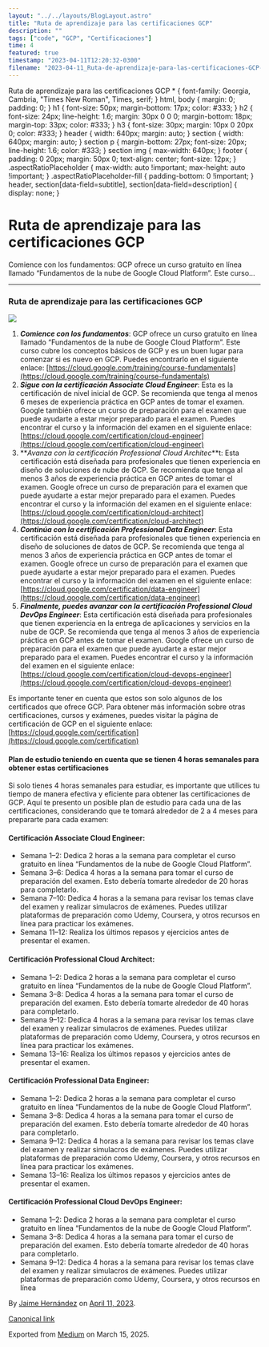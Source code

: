 ```yaml
---
layout: "../../layouts/BlogLayout.astro"
title: "Ruta de aprendizaje para las certificaciones GCP"
description: ""
tags: ["code", "GCP", "Certificaciones"]
time: 4
featured: true
timestamp: "2023-04-11T12:20:32-0300"
filename: "2023-04-11_Ruta-de-aprendizaje-para-las-certificaciones-GCP-5cf74c463589"
---
```


Ruta de aprendizaje para las certificaciones GCP \* { font-family: Georgia, Cambria, "Times New Roman", Times, serif; } html, body { margin: 0; padding: 0; } h1 { font-size: 50px; margin-bottom: 17px; color: #333; } h2 { font-size: 24px; line-height: 1.6; margin: 30px 0 0 0; margin-bottom: 18px; margin-top: 33px; color: #333; } h3 { font-size: 30px; margin: 10px 0 20px 0; color: #333; } header { width: 640px; margin: auto; } section { width: 640px; margin: auto; } section p { margin-bottom: 27px; font-size: 20px; line-height: 1.6; color: #333; } section img { max-width: 640px; } footer { padding: 0 20px; margin: 50px 0; text-align: center; font-size: 12px; } .aspectRatioPlaceholder { max-width: auto !important; max-height: auto !important; } .aspectRatioPlaceholder-fill { padding-bottom: 0 !important; } header, section\[data-field=subtitle\], section\[data-field=description\] { display: none; }

Ruta de aprendizaje para las certificaciones GCP
================================================

Comience con los fundamentos: GCP ofrece un curso gratuito en línea llamado “Fundamentos de la nube de Google Cloud Platform”. Este curso…

* * *

### Ruta de aprendizaje para las certificaciones GCP

![](https://cdn-images-1.medium.com/max/800/1*O1miuL_QXxNDNTDlp_8A-g.png)

1.  **_Comience con los fundamentos_**: GCP ofrece un curso gratuito en línea llamado “Fundamentos de la nube de Google Cloud Platform”. Este curso cubre los conceptos básicos de GCP y es un buen lugar para comenzar si es nuevo en GCP. Puedes encontrarlo en el siguiente enlace: [https://cloud.google.com/training/course-fundamentals](https://cloud.google.com/training/course-fundamentals)
2.  **_Sigue con la certificación Associate Cloud Engineer_**: Esta es la certificación de nivel inicial de GCP. Se recomienda que tenga al menos 6 meses de experiencia práctica en GCP antes de tomar el examen. Google también ofrece un curso de preparación para el examen que puede ayudarte a estar mejor preparado para el examen. Puedes encontrar el curso y la información del examen en el siguiente enlace: [https://cloud.google.com/certification/cloud-engineer](https://cloud.google.com/certification/cloud-engineer)
3.  **_Avanza con la certificación Professional Cloud Architec_**t: Esta certificación está diseñada para profesionales que tienen experiencia en diseño de soluciones de nube de GCP. Se recomienda que tenga al menos 3 años de experiencia práctica en GCP antes de tomar el examen. Google ofrece un curso de preparación para el examen que puede ayudarte a estar mejor preparado para el examen. Puedes encontrar el curso y la información del examen en el siguiente enlace: [https://cloud.google.com/certification/cloud-architect](https://cloud.google.com/certification/cloud-architect)
4.  **_Continúa con la certificación Professional Data Engineer_**: Esta certificación está diseñada para profesionales que tienen experiencia en diseño de soluciones de datos de GCP. Se recomienda que tenga al menos 3 años de experiencia práctica en GCP antes de tomar el examen. Google ofrece un curso de preparación para el examen que puede ayudarte a estar mejor preparado para el examen. Puedes encontrar el curso y la información del examen en el siguiente enlace: [https://cloud.google.com/certification/data-engineer](https://cloud.google.com/certification/data-engineer)
5.  **_Finalmente, puedes avanzar con la certificación Professional Cloud DevOps Engineer_**: Esta certificación está diseñada para profesionales que tienen experiencia en la entrega de aplicaciones y servicios en la nube de GCP. Se recomienda que tenga al menos 3 años de experiencia práctica en GCP antes de tomar el examen. Google ofrece un curso de preparación para el examen que puede ayudarte a estar mejor preparado para el examen. Puedes encontrar el curso y la información del examen en el siguiente enlace: [https://cloud.google.com/certification/cloud-devops-engineer](https://cloud.google.com/certification/cloud-devops-engineer)

Es importante tener en cuenta que estos son solo algunos de los certificados que ofrece GCP. Para obtener más información sobre otras certificaciones, cursos y exámenes, puedes visitar la página de certificación de GCP en el siguiente enlace: [https://cloud.google.com/certification](https://cloud.google.com/certification)

#### Plan de estudio teniendo en cuenta que se tienen 4 horas semanales para obtener estas certificaciones

Si solo tienes 4 horas semanales para estudiar, es importante que utilices tu tiempo de manera efectiva y eficiente para obtener las certificaciones de GCP. Aquí te presento un posible plan de estudio para cada una de las certificaciones, considerando que te tomará alrededor de 2 a 4 meses para prepararte para cada examen:

#### Certificación Associate Cloud Engineer:

*   Semana 1–2: Dedica 2 horas a la semana para completar el curso gratuito en línea “Fundamentos de la nube de Google Cloud Platform”.
*   Semana 3–6: Dedica 4 horas a la semana para tomar el curso de preparación del examen. Esto debería tomarte alrededor de 20 horas para completarlo.
*   Semana 7–10: Dedica 4 horas a la semana para revisar los temas clave del examen y realizar simulacros de exámenes. Puedes utilizar plataformas de preparación como Udemy, Coursera, y otros recursos en línea para practicar los exámenes.
*   Semana 11–12: Realiza los últimos repasos y ejercicios antes de presentar el examen.

#### Certificación Professional Cloud Architect:

*   Semana 1–2: Dedica 2 horas a la semana para completar el curso gratuito en línea “Fundamentos de la nube de Google Cloud Platform”.
*   Semana 3–8: Dedica 4 horas a la semana para tomar el curso de preparación del examen. Esto debería tomarte alrededor de 40 horas para completarlo.
*   Semana 9–12: Dedica 4 horas a la semana para revisar los temas clave del examen y realizar simulacros de exámenes. Puedes utilizar plataformas de preparación como Udemy, Coursera, y otros recursos en línea para practicar los exámenes.
*   Semana 13–16: Realiza los últimos repasos y ejercicios antes de presentar el examen.

#### Certificación Professional Data Engineer:

*   Semana 1–2: Dedica 2 horas a la semana para completar el curso gratuito en línea “Fundamentos de la nube de Google Cloud Platform”.
*   Semana 3–8: Dedica 4 horas a la semana para tomar el curso de preparación del examen. Esto debería tomarte alrededor de 40 horas para completarlo.
*   Semana 9–12: Dedica 4 horas a la semana para revisar los temas clave del examen y realizar simulacros de exámenes. Puedes utilizar plataformas de preparación como Udemy, Coursera, y otros recursos en línea para practicar los exámenes.
*   Semana 13–16: Realiza los últimos repasos y ejercicios antes de presentar el examen.

#### Certificación Professional Cloud DevOps Engineer:

*   Semana 1–2: Dedica 2 horas a la semana para completar el curso gratuito en línea “Fundamentos de la nube de Google Cloud Platform”.
*   Semana 3–8: Dedica 4 horas a la semana para tomar el curso de preparación del examen. Esto debería tomarte alrededor de 40 horas para completarlo.
*   Semana 9–12: Dedica 4 horas a la semana para revisar los temas clave del examen y realizar simulacros de exámenes. Puedes utilizar plataformas de preparación como Udemy, Coursera, y otros recursos en línea

By [Jaime Hernández](https://medium.com/@devjaime) on [April 11, 2023](https://medium.com/p/5cf74c463589).

[Canonical link](https://medium.com/@devjaime/ruta-de-aprendizaje-para-las-certificaciones-gcp-5cf74c463589)

Exported from [Medium](https://medium.com) on March 15, 2025.